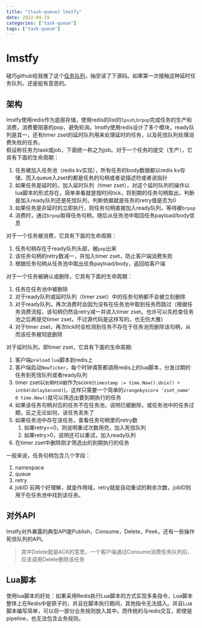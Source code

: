 ```yaml
---
title: "[task-queue] lmstfy"
date: 2022-04-19
categories: ["task-queue"]
tags: ["task-queue"]
---
```


# lmstfy
碰巧github给我推了这个[任务队列](https://github.com/bitleak/lmstfy)，抽空读了下源码。如果第一次接触这种延时任务队列，还是挺有意思的。

## 架构
lmstfy使用redis作为底层存储，使用redis的list的`lpush`,`brpop`完成任务的生产和消费，消费要阻塞的pop，避免轮询。lmstfy使用redis设计了多个模块，ready队列是其一，还有timer zset的延时队列用来处理延时的任务，以及死信队列处理消费失败的任务。  
假设称任务为task或job，下面统一称之为job。对于一个任务的提交（生产），它具有下面的生命周期：
1. 任务被加入任务池（redis kv实现），所有任务的body数据都以redis kv存储，而入queue入zset的都是任务的句柄或者说描述符或者说指针
2. 如果任务是延时的，加入延时队列（timer zset），对这个延时队列的操作以lua脚本的形式存在，简单来看就是按时间tick，将到期的任务句柄取出，判断是加入ready队列还是死信队列，判断依据就是任务的retry值是否为0
3. 如果任务是非延时的立即执行，则任务句柄直接加入ready队列，等待被`brpop`
4. 消费时，通过`brpop`取得任务句柄，随后从任务池中取回任务payload/body信息

对于一个任务被消费，它具有下面的生命周期：
1. 任务句柄存在于ready队列头部，被`pop`出来
2. 该任务句柄的retry数减一，并加入timer zset，防止客户端消费失败
3. 根据任务句柄从任务池中取出任务payload/body，返回给客户端

对于一个任务被确认或删除，它具有下面的生命周期：
1. 任务在任务池中被删除
2. 对于ready队列或延时队列（timer zset）中的任务句柄都不会被立刻删除
3. 对于ready队列，再次消费时会因为没有在任务池中取到任务而跳过（根据任务消费流程，该句柄仍然会retry减一并进入timer zset。也许可以先检查任务池之后再提交timer zset，不过源代码是这样写的，也无伤大雅）
4. 对于timer zset，再次tick时会检测到任务不存在于任务池而删除该句柄，从而该任务被彻底删除

对于延时队列，即timer zset，它具有下面的生命周期:
1. 客户端`preload` `lua`脚本到redis上
2. 客户端启动`NewTicker`，每个时钟滴答都调用redis上的lua脚本，分发过期的任务到死信队列或者ready队列
3. timer zset以`到期时间戳`作为score(`timestamp := time.Now().Unix() + int64(delaySecond)`)，这样只需要一个简单的`zrangebyscore 'zset_name' 0 time.Now()`就可以筛选出要到期执行的任务
4. 如果该任务句柄对应的任务不在任务池，说明已被删除，或任务池中的任务过期，反之无论如何，该任务丢失了
5. 如果任务池中存在该任务，查看任务句柄里的retry数
   1. 如果retry==0，则说明重试次数用完，加入死信队列
   2. 如果retry>0，说明还可以重试，加入ready队列
6. 在timer zset中删除刚才筛选出的到期执行的任务


一般来说，任务句柄包含几个字段：
1. namespace
2. queue
3. retry
4. jobID
前两个好理解，就是作用域，retry就是自动重试的剩余次数，jobID则用于在任务池中找到该任务。

## 对外API
lmstfy对外暴露的典型API是Publish，Consume，Delete，Peek，还有一些操作死信队列的API。  
> 其中Delete就是ACK的意思，一个客户端通过Consume消费任务队列后，应该调用Delete删除该任务


## Lua脚本
使用lua脚本的好处：如果采用Redis执行Lua脚本的方式实现多条指令，Lua脚本整体上在Redis中是原子的，并且在脚本执行期间，其他指令无法插入。并且Lua脚本编写简单，可以将一部分业务规则放入其中。而传统的与redis交互，即使是pipeline，也无法包含业务规则。
